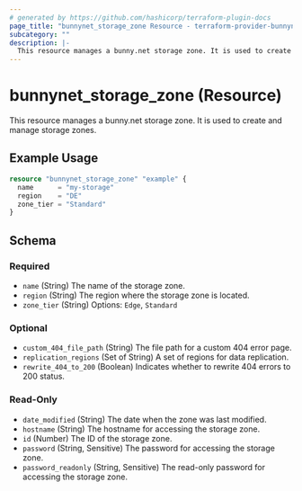 ```yaml
---
# generated by https://github.com/hashicorp/terraform-plugin-docs
page_title: "bunnynet_storage_zone Resource - terraform-provider-bunnynet"
subcategory: ""
description: |-
  This resource manages a bunny.net storage zone. It is used to create and manage storage zones.
---
```


# bunnynet_storage_zone (Resource)

This resource manages a bunny.net storage zone. It is used to create and manage storage zones.

## Example Usage

```terraform
resource "bunnynet_storage_zone" "example" {
  name      = "my-storage"
  region    = "DE"
  zone_tier = "Standard"
}
```

<!-- schema generated by tfplugindocs -->
## Schema

### Required

- `name` (String) The name of the storage zone.
- `region` (String) The region where the storage zone is located.
- `zone_tier` (String) Options: `Edge`, `Standard`

### Optional

- `custom_404_file_path` (String) The file path for a custom 404 error page.
- `replication_regions` (Set of String) A set of regions for data replication.
- `rewrite_404_to_200` (Boolean) Indicates whether to rewrite 404 errors to 200 status.

### Read-Only

- `date_modified` (String) The date when the zone was last modified.
- `hostname` (String) The hostname for accessing the storage zone.
- `id` (Number) The ID of the storage zone.
- `password` (String, Sensitive) The password for accessing the storage zone.
- `password_readonly` (String, Sensitive) The read-only password for accessing the storage zone.
